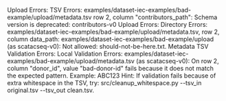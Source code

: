 Upload Errors: TSV Errors: examples/dataset-iec-examples/bad-example/upload/metadata.tsv row 2, column "contributors_path": Schema version is deprecated: contributors-v0
Upload Errors: Directory Errors: examples/dataset-iec-examples/bad-example/upload/metadata.tsv, row 2, column data_path: examples/dataset-iec-examples/bad-example/upload (as scatacseq-v0): Not allowed: should-not-be-here.txt.
Metadata TSV Validation Errors: Local Validation Errors: examples/dataset-iec-examples/bad-example/upload/metadata.tsv (as scatacseq-v0): On row 2, column "donor_id", value "bad-donor-id" fails because it does not match the expected pattern. Example: ABC123
Hint: If validation fails because of extra whitespace in the TSV, try:
src/cleanup_whitespace.py --tsv_in original.tsv --tsv_out clean.tsv.
